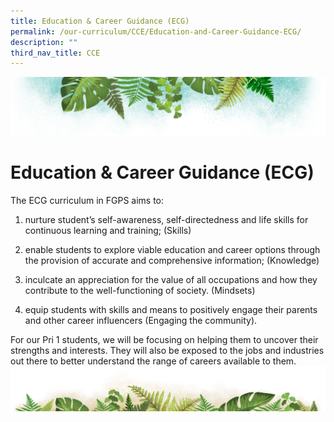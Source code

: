 ```yaml
---
title: Education & Career Guidance (ECG)
permalink: /our-curriculum/CCE/Education-and-Career-Guidance-ECG/
description: ""
third_nav_title: CCE
---
```

![](/images/Banner.png)

# **Education & Career Guidance (ECG)**

The ECG curriculum in FGPS aims to: 

1.  nurture student’s self-awareness, self-directedness and life skills for continuous learning and training; (Skills)  
    
2.  enable students to explore viable education and career options through the provision of accurate and comprehensive information; (Knowledge)  
    
3.  inculcate an appreciation for the value of all occupations and how they contribute to the well-functioning of society. (Mindsets)  
    
4.  equip students with skills and means to positively engage their parents and other career influencers (Engaging the community).

For our Pri 1 students, we will be focusing on helping them to uncover their strengths and interests. They will also be exposed to the jobs and industries out there to better understand the range of careers available to them.
![](/images/bg-bottom.png)